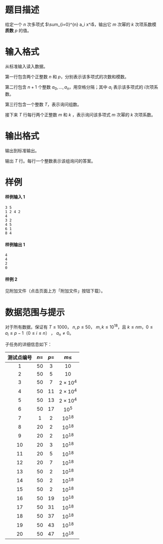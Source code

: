 
# 题目描述

给定一个 $n$ 次多项式 $\sum_{i=0}^{n} a_i x^i$，输出它 $m$ 次幂的 $k$ 次项系数模**质数** $p$ 的值。



# 输入格式

从标准输入读入数据。

第一行包含两个正整数 $n$ 和 $p$，分别表示该多项式的次数和模数。

第二行包含 $n+1$ 个整数 $a_0,\dots ,a_n$，用空格分隔；其中 $a_i$ 表示该多项式的 $i​$ 次项系数。

第三行包含一个整数 $T$，表示询问组数。

接下来 $T$ 行每行两个正整数 $m$ 和 $k$ ，表示询问该多项式 $m$ 次幂的 $k$ 次项系数。



# 输出格式

输出到标准输出。

输出 $T$ 行。每行一个整数表示该组询问的答案。

# 样例

#### 样例输入 1
```plain
3 5
1 2 4 2
4
3 2
4 5
6 1
8 4
```

#### 样例输出 1
```plain
4
4
2
0
```

#### 样例 2

见附加文件（点击页面上方「附加文件」按钮下载）。

# 数据范围与提示

对于所有数据，保证有 $T \le 1000$， $n,p\le50$， $m,k \le10^{18}$，且 $k \le nm$，$0 \leq a_i \le p-1$（$0 \leq i \leq n$） ， $a_n \not= 0$。

子任务的详细信息如下：

|  测试点编号    |   $n=$   |   $p=$   | $m\le$ |
|:--:|:-------:|:-------:|:-------:|
|   1   |  $50$  |   $3$   |  $10$  |
|   2   |  $50$  |  $5$  | $10$ |
|   3   | $50$ | $7$ |  $2\times10^4$  |
|   4   |  $50$  |  $11$  | $2\times10^4$ |
|   5   |   $50$   |  $13$  | $2\times10^4$ |
|   6   | $50$ |   $17$   | $10^5$ |
|   7   |   $1$   |    $2$ | $10^{18}$  |
|   8   |  $20$  |  $2$   | $10^{18}$  |
|   9   | $20$   |  $2$   | $10^{18}$ |
|   10   |  $20$  | $3$  |  $10^{18}$  |
|   11   |   $20$   |   $5$   |  $10^{18}$  |
|   12   |   $20$   |  $7$  | $10^{18}$ |
|   13   |   $50$   |  $2$  | $10^{18}$ |
|   14   |   $50$   |  $2$  | $10^{18}$ |
|   15   |   $50$   |  $2$   | $10^{18}$ |
|   16   |   $50$   |  $19$  | $10^{18}$ |
|   17   |   $50$   | $31$   | $10^{18}$ |
|   18   |   $50$   |  $37$  | $10^{18}$ |
|   19   |   $50$   |   $43$   | $10^{18}$ |
|   20   |   $50$   |   $47$   | $10^{18}$ |

